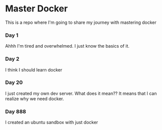 # Master Docker
This is a repo where I'm going to share my journey with mastering docker

### Day 1
Ahhh  I'm tired and overwhelmed. I just know the basics of it.

### Day 2
I think I should learn docker


### Day 20
I just created my own dev server. What does it mean?? It means that I can realize why we need docker. 



### Day 888
I created an ubuntu sandbox with just docker

